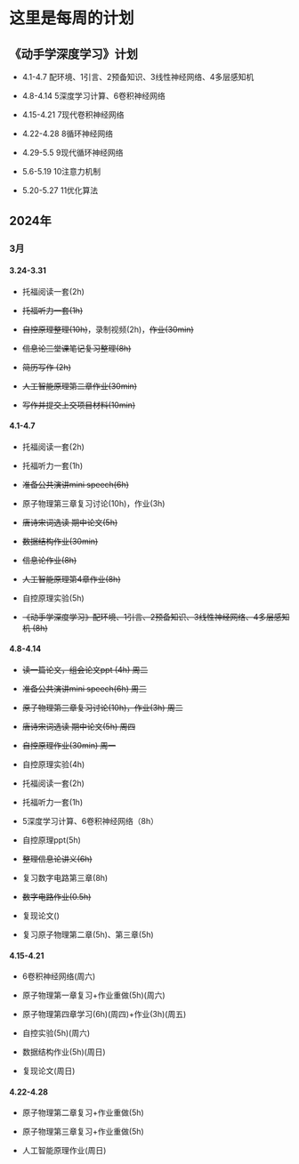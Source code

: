 # 这里是每周的计划
## 《动手学深度学习》计划
- 4.1-4.7 配环境、1引言、2预备知识、3线性神经网络、4多层感知机

- 4.8-4.14 5深度学习计算、6卷积神经网络

- 4.15-4.21 7现代卷积神经网络

- 4.22-4.28 8循环神经网络

- 4.29-5.5 9现代循环神经网络

- 5.6-5.19 10注意力机制

- 5.20-5.27 11优化算法

## 2024年
### 3月
#### 3.24-3.31
- 托福阅读一套(2h)

- ~~托福听力一套(1h)~~

- ~~自控原理整理(10h)~~，录制视频(2h)，~~作业(30min)~~

- ~~信息论三堂课笔记复习整理(8h)~~

- ~~简历写作 (2h)~~

- ~~人工智能原理第二章作业(30min)~~

- ~~写作并提交上交项目材料(10min)~~

#### 4.1-4.7
- 托福阅读一套(2h)

- 托福听力一套(1h)

- ~~准备公共演讲mini speech(6h)~~

- 原子物理第三章复习讨论(10h)，作业(3h)

- ~~唐诗宋词选读 期中论文(5h)~~

- ~~数据结构作业(30min)~~ 

- ~~信息论作业(8h)~~

- ~~人工智能原理第4章作业(8h)~~

- 自控原理实验(5h)

- ~~《动手学深度学习》配环境、1引言、2预备知识、3线性神经网络、4多层感知机 (8h)~~

#### 4.8-4.14
- ~~读一篇论文，组会论文ppt (4h) 周二~~

- ~~准备公共演讲mini speech(6h) 周三~~

- ~~原子物理第三章复习讨论(10h)，作业(3h)  周二~~

- ~~唐诗宋词选读 期中论文(5h) 周四~~

- ~~自控原理作业(30min) 周一~~

- 自控原理实验(4h)

- 托福阅读一套(2h)

- 托福听力一套(1h)

- 5深度学习计算、6卷积神经网络（8h）

- 自控原理ppt(5h)

- ~~整理信息论讲义(6h)~~

- 复习数字电路第三章(8h)

- ~~数字电路作业(0.5h)~~

- 复现论文()

- 复习原子物理第二章(5h)、第三章(5h)

#### 4.15-4.21
- 6卷积神经网络(周六)

- 原子物理第一章复习+作业重做(5h)(周六)

- 原子物理第四章学习(6h)(周四)+作业(3h)(周五)

- 自控实验(5h)(周六)

- 数据结构作业(5h)(周日)

- 复现论文(周日)

#### 4.22-4.28

- 原子物理第二章复习+作业重做(5h) 

- 原子物理第三章复习+作业重做(5h) 

- 人工智能原理作业(周日)

